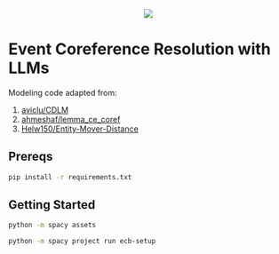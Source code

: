 <div align='center'>
  <a href='LICENSE'>
    <img src='https://img.shields.io/github/license/Ileriayo/markdown-badges?style=for-the-badge'>
  </a>
</div>

# Event Coreference Resolution with LLMs

Modeling code adapted from:
1. [aviclu/CDLM](https://github.com/aviclu/CDLM)
2. [ahmeshaf/lemma_ce_coref](https://github.com/ahmeshaf/lemma_ce_coref)
3. [Helw150/Entity-Mover-Distance](https://github.com/Helw150/Entity-Mover-Distance)

## Prereqs
```sh
pip install -r requirements.txt
```

## Getting Started

```sh
python -m spacy assets
```

```sh
python -m spacy project run ecb-setup
```
